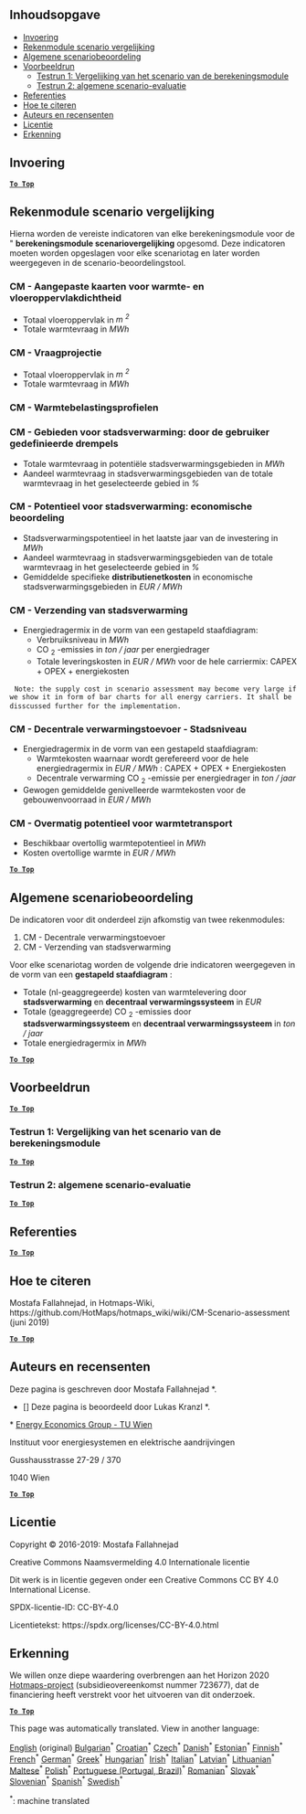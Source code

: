 <h2> Inhoudsopgave </h2><ul><li> <a href="#introduction">Invoering</a> </li><li> <a href="#Calculation-module-scenario-comparison">Rekenmodule scenario vergelijking</a> </li><li> <a href="#Overall-scenario-assessment">Algemene scenariobeoordeling</a> </li><li> <a href="#sample-run">Voorbeeldrun</a> <ul><li> <a href="#test-run-1-calculation-module-scenario-comparison">Testrun 1: Vergelijking van het scenario van de berekeningsmodule</a> </li><li> <a href="#test-run-2-overall-scenario-assessment">Testrun 2: algemene scenario-evaluatie</a> </li></ul></li><li> <a href="#references">Referenties</a> </li><li> <a href="#how-to-cite">Hoe te citeren</a> </li><li> <a href="#authors-and-reviewers">Auteurs en recensenten</a> </li><li> <a href="#license">Licentie</a> </li><li> <a href="#acknowledgement">Erkenning</a> </li></ul><h2> Invoering </h2><p><ins> <code><strong><a href="#table-of-contents">To Top</a></strong></code> </ins> </p><h2> Rekenmodule scenario vergelijking </h2><p> Hierna worden de vereiste indicatoren van elke berekeningsmodule voor de &quot; <strong>berekeningsmodule scenariovergelijking</strong> opgesomd. Deze indicatoren moeten worden opgeslagen voor elke scenariotag en later worden weergegeven in de scenario-beoordelingstool. </p><h3> CM - Aangepaste kaarten voor warmte- en vloeroppervlakdichtheid </h3><ul><li> Totaal vloeroppervlak in <em><em>m <sup>2</sup></em></em> </li><li> Totale warmtevraag in <em><em>MWh</em></em> </li></ul><h3> CM - Vraagprojectie </h3><ul><li> Totaal vloeroppervlak in <em><em>m <sup>2</sup></em></em> </li><li> Totale warmtevraag in <em><em>MWh</em></em> </li></ul><h3> CM - Warmtebelastingsprofielen </h3><h3> CM - Gebieden voor stadsverwarming: door de gebruiker gedefinieerde drempels </h3><ul><li> Totale warmtevraag in potentiële stadsverwarmingsgebieden in <em><em>MWh</em></em> </li><li> Aandeel warmtevraag in stadsverwarmingsgebieden van de totale warmtevraag in het geselecteerde gebied in <em><em>%</em></em> </li></ul><h3> CM - Potentieel voor stadsverwarming: economische beoordeling </h3><ul><li> Stadsverwarmingspotentieel in het laatste jaar van de investering in <em><em>MWh</em></em> </li><li> Aandeel warmtevraag in stadsverwarmingsgebieden van de totale warmtevraag in het geselecteerde gebied in <em><em>%</em></em> </li><li> Gemiddelde specifieke <strong>distributienetkosten</strong> in economische stadsverwarmingsgebieden in <em><em>EUR / MWh</em></em> </li></ul><h3> CM - Verzending van stadsverwarming </h3><ul><li> Energiedragermix in de vorm van een gestapeld staafdiagram: <ul><li> Verbruiksniveau in <em><em>MWh</em></em> </li><li> CO <sub>2</sub> -emissies in <em><em>ton / jaar</em></em> per energiedrager </li><li> Totale leveringskosten in <em><em>EUR / MWh</em></em> voor de hele carriermix: CAPEX + OPEX + energiekosten </li></ul></li></ul><pre> <code>Note: the supply cost in scenario assessment may become very large if we show it in form of bar charts for all energy carriers. It shall be disscussed further for the implementation.</code> </pre><h3> CM - Decentrale verwarmingstoevoer - Stadsniveau </h3><ul><li> Energiedragermix in de vorm van een gestapeld staafdiagram: <ul><li> Warmtekosten waarnaar wordt gerefereerd voor de hele energiedragermix in <em><em>EUR / MWh</em></em> : CAPEX + OPEX + Energiekosten </li><li> Decentrale verwarming CO <sub>2</sub> -emissie per energiedrager in <em><em>ton / jaar</em></em> </li></ul></li><li> Gewogen gemiddelde genivelleerde warmtekosten voor de gebouwenvoorraad in <em><em>EUR / MWh</em></em> </li></ul><h3> CM - Overmatig potentieel voor warmtetransport </h3><ul><li> Beschikbaar overtollig warmtepotentieel in <em><em>MWh</em></em> </li><li> Kosten overtollige warmte in <em><em>EUR / MWh</em></em> </li></ul><p><ins> <code><strong><a href="#table-of-contents">To Top</a></strong></code> </ins> </p><h2> Algemene scenariobeoordeling </h2><p> De indicatoren voor dit onderdeel zijn afkomstig van twee rekenmodules: </p><ol><li> CM - Decentrale verwarmingstoevoer </li><li> CM - Verzending van stadsverwarming </li></ol><p> Voor elke scenariotag worden de volgende drie indicatoren weergegeven in de vorm van een <strong>gestapeld staafdiagram</strong> : </p><ul><li> Totale (nl-geaggregeerde) kosten van warmtelevering door <strong>stadsverwarming</strong> en <strong>decentraal verwarmingssysteem</strong> in <em><em>EUR</em></em> </li><li> Totale (geaggregeerde) CO <sub>2</sub> -emissies door <strong>stadsverwarmingssysteem</strong> en <strong>decentraal verwarmingssysteem</strong> in <em><em>ton / jaar</em></em> </li><li> Totale energiedragermix in <em><em>MWh</em></em> </li></ul><p><ins> <code><strong><a href="#table-of-contents">To Top</a></strong></code> </ins> </p><h2> Voorbeeldrun </h2><p><ins> <code><strong><a href="#table-of-contents">To Top</a></strong></code> </ins> </p><h3> Testrun 1: Vergelijking van het scenario van de berekeningsmodule </h3><p><ins> <code><strong><a href="#table-of-contents">To Top</a></strong></code> </ins> </p><h3> Testrun 2: algemene scenario-evaluatie </h3><p><ins> <code><strong><a href="#table-of-contents">To Top</a></strong></code> </ins> </p><h2> Referenties </h2><p><ins> <code><strong><a href="#table-of-contents">To Top</a></strong></code> </ins> </p><h2> Hoe te citeren </h2><p> Mostafa Fallahnejad, in Hotmaps-Wiki, https://github.com/HotMaps/hotmaps_wiki/wiki/CM-Scenario-assessment (juni 2019) </p><p><ins> <code><strong><a href="#table-of-contents">To Top</a></strong></code> </ins> </p><h2> Auteurs en recensenten </h2><p> Deze pagina is geschreven door Mostafa Fallahnejad *. </p><ul><li> [] Deze pagina is beoordeeld door Lukas Kranzl *. </li></ul><p> * <a href="https://eeg.tuwien.ac.at/">Energy Economics Group - TU Wien</a> </p><p> Instituut voor energiesystemen en elektrische aandrijvingen </p><p> Gusshausstrasse 27-29 / 370 </p><p> 1040 Wien </p><p><ins> <code><strong><a href="#table-of-contents">To Top</a></strong></code> </ins> </p><h2> Licentie </h2><p> Copyright © 2016-2019: Mostafa Fallahnejad </p><p> Creative Commons Naamsvermelding 4.0 Internationale licentie </p><p> Dit werk is in licentie gegeven onder een Creative Commons CC BY 4.0 International License. </p><p> SPDX-licentie-ID: CC-BY-4.0 </p><p> Licentietekst: https://spdx.org/licenses/CC-BY-4.0.html </p><h2> Erkenning </h2><p> We willen onze diepe waardering overbrengen aan het Horizon 2020 <a href="https://www.hotmaps-project.eu">Hotmaps-project</a> (subsidieovereenkomst nummer 723677), dat de financiering heeft verstrekt voor het uitvoeren van dit onderzoek. </p><p><ins> <code><strong><a href="#table-of-contents">To Top</a></strong></code> </ins> </p>

This page was automatically translated. View in another language:

[English](en-CM-Scenario-assessment) (original) [Bulgarian](bg-CM-Scenario-assessment)<sup>\*</sup> [Croatian](hr-CM-Scenario-assessment)<sup>\*</sup> [Czech](cs-CM-Scenario-assessment)<sup>\*</sup> [Danish](da-CM-Scenario-assessment)<sup>\*</sup>  [Estonian](et-CM-Scenario-assessment)<sup>\*</sup> [Finnish](fi-CM-Scenario-assessment)<sup>\*</sup> [French](fr-CM-Scenario-assessment)<sup>\*</sup> [German](de-CM-Scenario-assessment)<sup>\*</sup> [Greek](el-CM-Scenario-assessment)<sup>\*</sup> [Hungarian](hu-CM-Scenario-assessment)<sup>\*</sup> [Irish](ga-CM-Scenario-assessment)<sup>\*</sup> [Italian](it-CM-Scenario-assessment)<sup>\*</sup> [Latvian](lv-CM-Scenario-assessment)<sup>\*</sup> [Lithuanian](lt-CM-Scenario-assessment)<sup>\*</sup> [Maltese](mt-CM-Scenario-assessment)<sup>\*</sup> [Polish](pl-CM-Scenario-assessment)<sup>\*</sup> [Portuguese (Portugal, Brazil)](pt-CM-Scenario-assessment)<sup>\*</sup> [Romanian](ro-CM-Scenario-assessment)<sup>\*</sup> [Slovak](sk-CM-Scenario-assessment)<sup>\*</sup> [Slovenian](sl-CM-Scenario-assessment)<sup>\*</sup> [Spanish](es-CM-Scenario-assessment)<sup>\*</sup> [Swedish](sv-CM-Scenario-assessment)<sup>\*</sup> 

<sup>\*</sup>: machine translated

